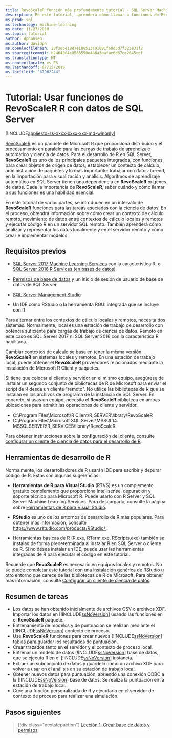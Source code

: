 ```yaml
---
title: RevoScaleR función más profundamente tutorial - SQL Server Machine Learning
description: En este tutorial, aprenderá cómo llamar a funciones de RevoScaleR mediante la integración de R de SQL Server Machine Learning.
ms.prod: sql
ms.technology: machine-learning
ms.date: 11/27/2018
ms.topic: tutorial
author: dphansen
ms.author: davidph
ms.openlocfilehash: 28f3ebe1887e188513c01881f68d5d7f323e31f2
ms.sourcegitcommit: b2464064c0566590e486a3aafae6d67ce2645cef
ms.translationtype: MT
ms.contentlocale: es-ES
ms.lasthandoff: 07/15/2019
ms.locfileid: "67962244"
---
```

# <a name="tutorial-use-revoscaler-r-functions-with-sql-server-data"></a>Tutorial: Usar funciones de RevoScaleR R con datos de SQL Server
[!INCLUDE[appliesto-ss-xxxx-xxxx-xxx-md-winonly](../../includes/appliesto-ss-xxxx-xxxx-xxx-md-winonly.md)]

[RevoScaleR](https://docs.microsoft.com/machine-learning-server/r-reference/revoscaler/revoscaler) es un paquete de Microsoft R que proporciona distribuido y el procesamiento en paralelo para las cargas de trabajo de aprendizaje automático y ciencia de datos. Para el desarrollo de R en SQL Server, **RevoScaleR** es uno de los principales paquetes integrados, con funciones para crear objetos de origen de datos, establecer un contexto de cálculo, administración de paquetes y lo más importante: trabajar con datos-to-end, en la importación para visualización y análisis. Algoritmos de aprendizaje automático en SQL Server tienen una dependencia en **RevoScaleR** orígenes de datos. Dada la importancia de **RevoScaleR**, saber cuándo y cómo llamar a sus funciones es una habilidad esencial. 

En este tutorial de varias partes, se introducen en un intervalo de **RevoScaleR** funciones para las tareas asociadas con la ciencia de datos. En el proceso, obtendrá información sobre cómo crear un contexto de cálculo remoto, movimiento de datos entre contextos de cálculo locales y remotos y ejecutar código R en un servidor SQL remoto. También aprenderá cómo analizar y representar los datos localmente y en el servidor remoto y cómo crear e implementar modelos.

## <a name="prerequisites"></a>Requisitos previos

+ [SQL Server 2017 Machine Learning Services](../install/sql-machine-learning-services-windows-install.md) con la característica R, o [SQL Server 2016 R Services (en bases de datos)](../install/sql-r-services-windows-install.md)
  
+ [Permisos de base de datos](../security/user-permission.md) y un inicio de sesión de usuario de base de datos de SQL Server

+ [SQL Server Management Studio](https://docs.microsoft.com/sql/ssms/download-sql-server-management-studio-ssms)

+ Un IDE como RStudio o la herramienta RGUI integrada que se incluye con R

Para alternar entre los contextos de cálculo locales y remotos, necesita dos sistemas. Normalmente, local es una estación de trabajo de desarrollo con potencia suficiente para cargas de trabajo de ciencia de datos. Remoto en este caso es SQL Server 2017 ni SQL Server 2016 con la característica R habilitada. 

Cambiar contextos de cálculo se basa en tener la misma versión **RevoScaleR** en sistemas locales y remotos. En una estación de trabajo local, puede obtener el **RevoScaleR** proveedores relacionados mediante la instalación de Microsoft R Client y paquetes.

Si tiene que colocar el cliente y servidor en el mismo equipo, asegúrese de instalar un segundo conjunto de bibliotecas de R de Microsoft para enviar el script de R desde un cliente "remoto". No utilice las bibliotecas de R que se instalan en los archivos de programa de la instancia de SQL Server. En concreto, si usas un equipo, necesita el **RevoScaleR** biblioteca en ambas ubicaciones para admitir las operaciones de cliente y servidor.

+ C:\Program Files\Microsoft\R Client\R_SERVER\library\RevoScaleR 
+ C:\Program Files\Microsoft SQL Server\MSSQL14. MSSQLSERVER\R_SERVICES\library\RevoScaleR

Para obtener instrucciones sobre la configuración del cliente, consulte [configurar un cliente de ciencia de datos para el desarrollo de R](../r/set-up-a-data-science-client.md).


## <a name="r-development-tools"></a>Herramientas de desarrollo de R

Normalmente, los desarrolladores de R usarán IDE para escribir y depurar código de R. Estas son algunas sugerencias:

- **Herramientas de R para Visual Studio** (RTVS) es un complemento gratuito complemento que proporciona Intellisense, depuración y soporte técnico para Microsoft R. Puede usarlo con R Server y SQL Server Machine Learning Services. Para descargarlo, consulte la página sobre [Herramientas de R para Visual Studio](https://www.visualstudio.com/vs/rtvs/).

- **RStudio** es uno de los entornos de desarrollo de R más populares. Para obtener más información, consulte [ https://www.rstudio.com/products/RStudio/ ](https://www.rstudio.com/products/RStudio/).

- Herramientas básicas de R (R.exe, RTerm.exe, RScripts.exe) también se instalan de forma predeterminada al instalar R en SQL Server o cliente de R. Si no desea instalar un IDE, puede usar las herramientas integradas de R para ejecutar el código en este tutorial.

Recuerde que **RevoScaleR** es necesario en equipos locales y remotos. No se puede completar este tutorial con una instalación genérica de RStudio u otro entorno que carece de las bibliotecas de R de Microsoft. Para obtener más información, consulte [Configurar un cliente de ciencia de datos](../r/set-up-a-data-science-client.md).

## <a name="summary-of-tasks"></a>Resumen de tareas

+ Los datos se han obtenido inicialmente de archivos CSV o archivos XDF. Importar los datos en [!INCLUDE[ssNoVersion](../../includes/ssnoversion-md.md)] usando las funciones en el **RevoScaleR** paquete.
+ Entrenamiento de modelos y de puntuación se realizan mediante el [!INCLUDE[ssNoVersion](../../includes/ssnoversion-md.md)] contexto de proceso. 
+ Use **RevoScaleR** funciones para crear nuevos [!INCLUDE[ssNoVersion](../../includes/ssnoversion-md.md)] tablas para guardar los resultados de puntuación.
+ Crear trazados tanto en el servidor y el contexto de proceso local.
+ Entrenar un modelo de datos [!INCLUDE[ssNoVersion](../../includes/ssnoversion-md.md)] base de datos, que se ejecuta R en el [!INCLUDE[ssNoVersion](../../includes/ssnoversion-md.md)] instancia.
+ Extraer un subconjunto de datos y guárdelo como un archivo XDF para volver a usar en el análisis en su estación de trabajo local.
+ Obtener nuevos datos para puntuación, abriendo una conexión ODBC a la [!INCLUDE[ssNoVersion](../../includes/ssnoversion-md.md)] base de datos. Se realiza la puntuación en la estación de trabajo local.
+ Cree una función personalizada de R y ejecutarlo en el servidor de contexto de proceso para realizar una simulación.

## <a name="next-steps"></a>Pasos siguientes

> [!div class="nextstepaction"]
> [Lección 1: Crear base de datos y permisos](deepdive-work-with-sql-server-data-using-r.md)